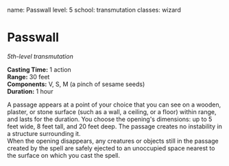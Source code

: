 name: Passwall
level: 5
school: transmutation
classes: wizard

# Passwall 
_5th-level transmutation_ 

**Casting Time:** 1 action    
**Range:** 30 feet    
**Components:** V, S, M (a pinch of sesame seeds)    
**Duration:** 1 hour 

A passage appears at a point of your choice that you can see on a wooden, plaster, or stone surface (such as a wall, a ceiling, or a floor) within range, and lasts for the duration. You choose the opening's dimensions: up to 5 feet wide, 8 feet tall, and 20 feet deep. The passage creates no instability in a structure surrounding it.    
When the opening disappears, any creatures or objects still in the passage created by the spell are safely ejected to an unoccupied space nearest to the surface on which you cast the spell.